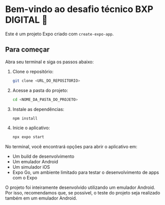 # Bem-vindo ao desafio técnico BXP DIGITAL 👋

Este é um projeto Expo criado com `create-expo-app`.

## Para começar

Abra seu terminal e siga os passos abaixo: 

1. Clone o repositório:

    ```bash
    git clone <URL_DO_REPOSITORIO>
    ```

2. Acesse a pasta do projeto:

    ```bash
    cd <NOME_DA_PASTA_DO_PROJETO>
    ```

3. Instale as dependências:

    ```bash
    npm install
    ```

4. Inicie o aplicativo:

   ```bash
   npx expo start
   ```

No terminal, você encontrará opções para abrir o aplicativo em:

- Um build de desenvolvimento
- Um emulador Android
- Um simulador iOS
- Expo Go, um ambiente limitado para testar o desenvolvimento de apps com o Expo

O projeto foi inteiramente desenvolvido utilizando um emulador Android. Por isso, recomendamos que, se possível, o teste do projeto seja realizado também em um emulador Android.